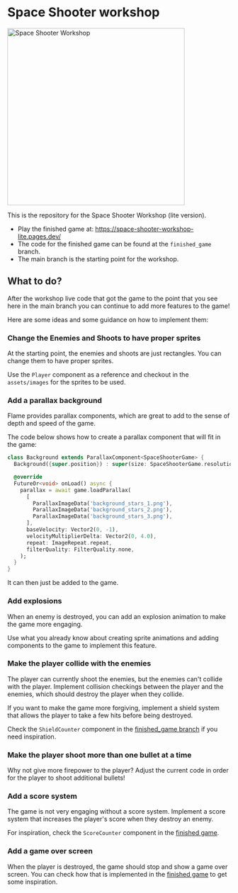 # Space Shooter workshop

<img src="./assets/images/banner.png" alt="Space Shooter Workshop" width="400"/>

This is the repository for the Space Shooter Workshop (lite version).

 - Play the finished game at: https://space-shooter-workshop-lite.pages.dev/
 - The code for the finished game can be found at the `finished_game` branch.
 - The main branch is the starting point for the workshop.

## What to do?

After the workshop live code that got the game to the point that you see here in the main branch
you can continue to add more features to the game!

Here are some ideas and some guidance on how to implement them:

### Change the Enemies and Shoots to have proper sprites

At the starting point, the enemies and shoots are just rectangles. You can change them to have proper sprites.

Use the `Player` component as a reference and checkout in the `assets/images` for the sprites to be used.

### Add a parallax background

Flame provides parallax components, which are great to add to the sense of depth and speed of the game.

The code below shows how to create a parallax component that will fit in the game:

```dart
class Background extends ParallaxComponent<SpaceShooterGame> {
  Background({super.position}) : super(size: SpaceShooterGame.resolution);

  @override
  FutureOr<void> onLoad() async {
    parallax = await game.loadParallax(
      [
        ParallaxImageData('background_stars_1.png'),
        ParallaxImageData('background_stars_2.png'),
        ParallaxImageData('background_stars_3.png'),
      ],
      baseVelocity: Vector2(0, -1),
      velocityMultiplierDelta: Vector2(0, 4.0),
      repeat: ImageRepeat.repeat,
      filterQuality: FilterQuality.none,
    );
  }
}
```

It can then just be added to the game.

### Add explosions

When an enemy is destroyed, you can add an explosion animation to make the game more engaging.

Use what you already know about creating sprite animations and adding components to the game to
implement this feature.

### Make the player collide with the enemies

The player can currently shoot the enemies, but the enemies can't collide with the player. Implement
collision checkings between the player and the enemies, which should destroy the player when they collide.

If you want to make the game more forgiving, implement a shield system that allows the player to take
a few hits before being destroyed.

Check the `ShieldCounter` component in the [finished_game branch](https://github.com/erickzanardo/space_shooter_workshop_lite/blob/finished_game/lib/components/shield_counter.dart) if you need inspiration.

### Make the player shoot more than one bullet at a time

Why not give more firepower to the player? Adjust the current code in order for the player to
shoot additional bullets!

### Add a score system

The game is not very engaging without a score system. Implement a score system that increases
the player's score when they destroy an enemy.

For inspiration, check the `ScoreCounter` component in the [finished game](https://github.com/erickzanardo/space_shooter_workshop_lite/blob/finished_game/lib/components/score_counter.dart).

### Add a game over screen

When the player is destroyed, the game should stop and show a game over screen.
You can check how that is implemented in the [finished game](https://github.com/erickzanardo/space_shooter_workshop_lite/blob/finished_game/lib/components/player.dart#L122) to get some inspiration.
